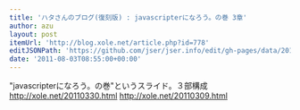 ```yaml
---
title: 'ハタさんのブログ(復刻版) : javascripterになろう。の巻 3章'
author: azu
layout: post
itemUrl: 'http://blog.xole.net/article.php?id=778'
editJSONPath: 'https://github.com/jser/jser.info/edit/gh-pages/data/2011/08/index.json'
date: '2011-08-03T08:55:00+00:00'
---
```

"javascripterになろう。の巻"というスライド。３部構成
http://xole.net/20110330.html http://xole.net/20110309.html
